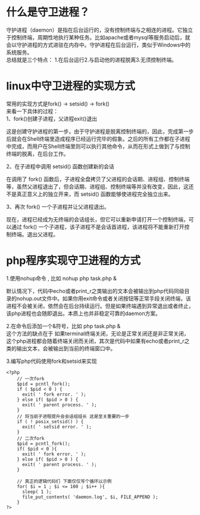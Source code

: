# 什么是守卫进程？
守护进程（daemon）是指在后台运行的，没有控制终端与之相连的进程。它独立于控制终端，周期性地执行某种任务。比如apache或者mysql等服务启动后，就会以守护进程的方式进驻在内存中。守护进程在后台运行，类似于Windows中的系统服务。  
总结就是三个特点：
1.在后台运行2.与启动他的进程脱离3.无须控制终端。


# linux中守卫进程的实现方式
常用的实现方式是fork() -> setsid() -> fork()  
来看一下具体的过程：  
1、fork()创建子进程，父进程exit()退出  

这是创建守护进程的第一步。由于守护进程是脱离控制终端的，因此，完成第一步后就会在Shell终端里造成程序已经运行完毕的假象。之后的所有工作都在子进程中完成，而用户在Shell终端里则可以执行其他命令，从而在形式上做到了与控制终端的脱离，在后台工作。

2、在子进程中调用 setsid() 函数创建新的会话  

在调用了 fork() 函数后，子进程全盘拷贝了父进程的会话期、进程组、控制终端等，虽然父进程退出了，但会话期、进程组、控制终端等并没有改变，因此，这还不是真正意义上的独立开来，而 setsid() 函数能够使进程完全独立出来。

3、再次 fork() 一个子进程并让父进程退出。 

现在，进程已经成为无终端的会话组长，但它可以重新申请打开一个控制终端，可以通过 fork() 一个子进程，该子进程不是会话首进程，该进程将不能重新打开控制终端。退出父进程。

# php程序实现守卫进程的方式

1.使用nohup命令 , 比如 nohup php task.php &  

默认情况下，代码中echo或者print_r之类输出的文本会被输出到php代码同级目录的nohup.out文件中。如果你用exit命令或者关闭按钮等正常手段关闭终端，该进程不会被关闭，依然会在后台持续运行。但是如果终端遇到异常退出或者终止，该php进程也会随即退出。本质上也并非稳定可靠的daemon方案。

2.在命令后添加一个&符号，比如 php task.php &  
这个方法的缺点在于 如果terminal终端关闭，无论是正常关闭还是非正常关闭，这个php进程都会随着终端关闭而关闭，其次是代码中如果有echo或者print_r之类的输出文本，会被输出到当前的终端窗口中。

3.编写php代码使用fork和setsid来实现
```
<?php
    // 一次fork  
    $pid = pcntl_fork();
    if ( $pid < 0 ) {
	  exit( ' fork error. ' );
	} else if( $pid > 0 ) {
	  exit( ' parent process. ' );
	}
	// 将当前子进程提升会会话组组长 这是至关重要的一步 
	if ( ! posix_setsid() ) {
	  exit( ' setsid error. ' );
	}
	// 二次fork
	$pid = pcntl_fork();
	if( $pid < 0 ){
	  exit( ' fork error. ' );
	} else if( $pid > 0 ) {
	  exit( ' parent process. ' );
	}
	
	// 真正的逻辑代码们 下面仅仅写个循环以示例
	for( $i = 1 ; $i <= 100 ; $i++ ){
	  sleep( 1 );
	  file_put_contents( 'daemon.log', $i, FILE_APPEND );
	}
?>

```